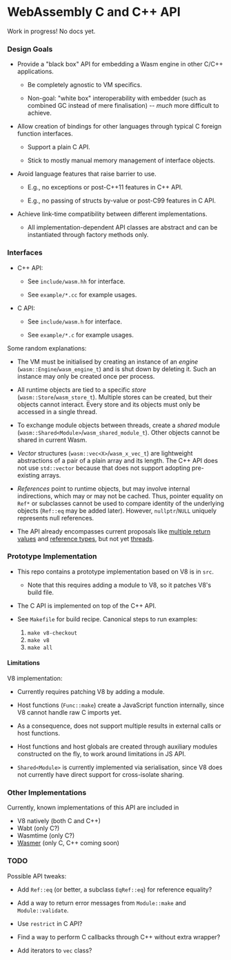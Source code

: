 # WebAssembly C and C++ API 

Work in progress! No docs yet.


### Design Goals

* Provide a "black box" API for embedding a Wasm engine in other C/C++ applications.

  * Be completely agnostic to VM specifics.

  * Non-goal: "white box" interoperability with embedder (such as combined GC instead of mere finalisation) -- *much* more difficult to achieve.

* Allow creation of bindings for other languages through typical C foreign function interfaces.

  * Support a plain C API.

  * Stick to mostly manual memory management of interface objects.

* Avoid language features that raise barrier to use.

  * E.g., no exceptions or post-C++11 features in C++ API.

  * E.g., no passing of structs by-value or post-C99 features in C API.

* Achieve link-time compatibility between different implementations.

  * All implementation-dependent API classes are abstract and can be instantiated through factory methods only.


### Interfaces

* C++ API:

  * See `include/wasm.hh` for interface.

  * See `example/*.cc` for example usages.

* C API:

  * See `include/wasm.h` for interface.

  * See `example/*.c` for example usages.

Some random explanations:

* The VM must be initialised by creating an instance of an *engine* (`wasm::Engine`/`wasm_engine_t`) and is shut down by deleting it. Such an instance may only be created once per process.

* All runtime objects are tied to a specific *store* (`wasm::Store`/`wasm_store_t`). Multiple stores can be created, but their objects cannot interact. Every store and its objects must only be accessed in a single thread.

* To exchange module objects between threads, create a *shared* module (`wasm::Shared<Module>`/`wasm_shared_module_t`). Other objects cannot be shared in current Wasm.

* *Vector* structures (`wasm::vec<X>`/`wasm_x_vec_t`) are lightweight abstractions of a pair of a plain array and its length. The C++ API does not use `std::vector` because that does not support adopting pre-existing arrays.

* *References* point to runtime objects, but may involve internal indirections, which may or may not be cached. Thus, pointer equality on `Ref*` or subclasses cannot be used to compare identity of the underlying objects (`Ref::eq` may be added later). However, `nullptr`/`NULL` uniquely represents null references.

* The API already encompasses current proposals like [multiple return values](https://github.com/WebAssembly/multi-value/blob/master/proposals/multi-value/Overview.md) and [reference types](https://github.com/WebAssembly/reference-types/blob/master/proposals/reference-types/Overview.md), but not yet [threads](https://github.com/WebAssembly/threads/blob/master/proposals/threads/Overview.md).


### Prototype Implementation

* This repo contains a prototype implementation based on V8 is in `src`.

  * Note that this requires adding a module to V8, so it patches V8's build file.

* The C API is implemented on top of the C++ API.

* See `Makefile` for build recipe. Canonical steps to run examples:

  1. `make v8-checkout`
  2. `make v8`
  3. `make all`


#### Limitations

V8 implementation:

* Currently requires patching V8 by adding a module.

* Host functions (`Func::make`) create a JavaScript function internally, since V8 cannot handle raw C imports yet.

* As a consequence, does not support multiple results in external calls or host functions.

* Host functions and host globals are created through auxiliary modules constructed on the fly, to work around limitations in JS API.

* `Shared<Module>` is currently implemented via serialisation, since V8 does not currently have direct support for cross-isolate sharing.


### Other Implementations

Currently, known implementations of this API are included in

* V8 natively (both C and C++)
* Wabt (only C?)
* Wasmtime (only C?)
* [Wasmer](https://github.com/wasmerio/wasmer/tree/main/lib/c-api) (only C, C++ coming soon)


### TODO

Possible API tweaks:

  * Add `Ref::eq` (or better, a subclass `EqRef::eq`) for reference equality?

  * Add a way to return error messages from `Module::make` and `Module::validate`.

  * Use `restrict` in C API?

  * Find a way to perform C callbacks through C++ without extra wrapper?

  * Add iterators to `vec` class?
